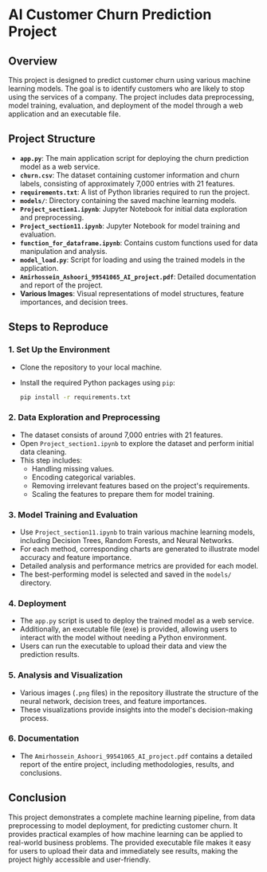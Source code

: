 
# AI Customer Churn Prediction Project

## Overview

This project is designed to predict customer churn using various machine learning models. The goal is to identify customers who are likely to stop using the services of a company. The project includes data preprocessing, model training, evaluation, and deployment of the model through a web application and an executable file.

## Project Structure

- **`app.py`**: The main application script for deploying the churn prediction model as a web service.
- **`churn.csv`**: The dataset containing customer information and churn labels, consisting of approximately 7,000 entries with 21 features.
- **`requirements.txt`**: A list of Python libraries required to run the project.
- **`models/`**: Directory containing the saved machine learning models.
- **`Project_section1.ipynb`**: Jupyter Notebook for initial data exploration and preprocessing.
- **`Project_section11.ipynb`**: Jupyter Notebook for model training and evaluation.
- **`function_for_dataframe.ipynb`**: Contains custom functions used for data manipulation and analysis.
- **`model_load.py`**: Script for loading and using the trained models in the application.
- **`Amirhossein_Ashoori_99541065_AI_project.pdf`**: Detailed documentation and report of the project.
- **Various Images**: Visual representations of model structures, feature importances, and decision trees.

## Steps to Reproduce

### 1. Set Up the Environment
   - Clone the repository to your local machine.
   - Install the required Python packages using `pip`:

     ```bash
     pip install -r requirements.txt
     ```

### 2. Data Exploration and Preprocessing
   - The dataset consists of around 7,000 entries with 21 features. 
   - Open `Project_section1.ipynb` to explore the dataset and perform initial data cleaning.
   - This step includes:
     - Handling missing values.
     - Encoding categorical variables.
     - Removing irrelevant features based on the project's requirements.
     - Scaling the features to prepare them for model training.

### 3. Model Training and Evaluation
   - Use `Project_section11.ipynb` to train various machine learning models, including Decision Trees, Random Forests, and Neural Networks.
   - For each method, corresponding charts are generated to illustrate model accuracy and feature importance.
   - Detailed analysis and performance metrics are provided for each model.
   - The best-performing model is selected and saved in the `models/` directory.

### 4. Deployment
   - The `app.py` script is used to deploy the trained model as a web service.
   - Additionally, an executable file (exe) is provided, allowing users to interact with the model without needing a Python environment.
   - Users can run the executable to upload their data and view the prediction results.

### 5. Analysis and Visualization
   - Various images (`.png` files) in the repository illustrate the structure of the neural network, decision trees, and feature importances.
   - These visualizations provide insights into the model's decision-making process.

### 6. Documentation
   - The `Amirhossein_Ashoori_99541065_AI_project.pdf` contains a detailed report of the entire project, including methodologies, results, and conclusions.

## Conclusion

This project demonstrates a complete machine learning pipeline, from data preprocessing to model deployment, for predicting customer churn. It provides practical examples of how machine learning can be applied to real-world business problems. The provided executable file makes it easy for users to upload their data and immediately see results, making the project highly accessible and user-friendly.

